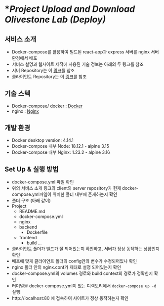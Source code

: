 # \*_Project Upload and Download Olivestone Lab (Deploy)_

## 서비스 소개

- Docker-compose를 활용하여 빌드된 react-app과 express 서버를 nginx 서버 환경에서 배포
- 서비스 설명과 웹사이트 제작에 사용된 기술 정보는 아래의 두 링크를 참조
- 서버 Repository는 이 [링크](http://swrnd.olivestonelab.com:32790/shbaek1997/project-upload-download-server/-/blob/develop/README.md)를 참조
- 클라이언트 Repository는 이 [링크](http://swrnd.olivestonelab.com:32790/shbaek1997/project-upload-download/-/blob/develop/README.md)를 참조

## 기술 스텍

- Docker-compose/ docker : [Docker](https://www.docker.com/)
- nginx : [Nginx](https://www.nginx.com/)

## 개발 환경

- Docker desktop version: 4.14.1
- Docker-compose 내부 Node: 18.12.1 - alpine 3.15
- Docker-compose 내부 Nginx: 1.23.2 - alpine 3.16

## Set Up & 실행 방법

- docker-compose.yml 파일 확인
- 위의 서비스 소개 링크의 client와 server repository가 현재 docker-compose.yml파일이 위치한 폴더 내부에 존재하는지 확인
- 폴더 구조 (아래 같이)
- Project
  - README.md
  - docker-compose.yml
  - nginx
  - backend
    - Dockerfile
  - frontend
    - build ...
- 클라이언트 폴더가 빌드가 잘 되어있는지 확인하고, 서버가 정상 동작하는 상황인지 확인
- 배포에 맞게 클라이언트 폴더의 config안의 변수가 수정되어있나 확인
- nginx 폴더 안의 nginx.conf가 제대로 설정 되어있는지 확인
- docker-compose.yml의 volumes 경로와 build context의 경로가 정확한지 확인
- 터미널을 docker-compose.yml이 있는 디렉토리에서 `docker-compose up -d ` 실행
- http://localhost:80 에 접속하여 사이트가 정상 동작하는지 확인

